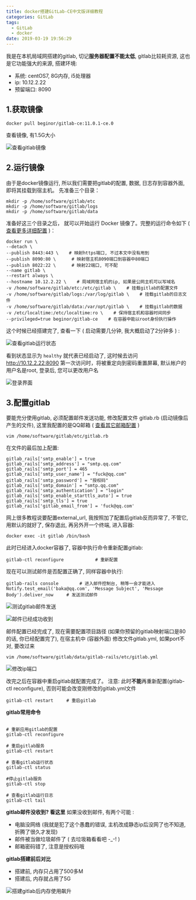 ```yaml
---
title: docker搭建GitLab-CE中文版详细教程
categories: GitLab
tags: 
  - GitLab
  - docker
date: 2019-03-19 19:56:29
---
```


我是在本机局域网搭建的gitlab,  切记**服务器配置不能太低**, gitlab比较耗资源, 这也是它功能强大的来源, 搭建环境:
- 系统: centOS7, 8G内存, i5处理器
- ip: 10.12.2.22
- 预留端口: 8090

## 1.获取镜像

``` 
docker pull beginor/gitlab-ce:11.0.1-ce.0
```

查看镜像, 有1.5G大小

![查看gitlab镜像](http://pubgmjp23.bkt.clouddn.com/15856745-4bcae9df30615e9f.png)

## 2.运行镜像
由于是docker镜像运行, 所以我们需要把gitlab的配置, 数据, 日志存到容器外面, 即将其挂载到宿主机。
先准备三个目录：
```
mkdir -p /home/software/gitlab/etc
mkdir -p /home/software/gitlab/logs
mkdir -p /home/software/gitlab/data
```

准备好这三个目录之后， 就可以开始运行 Docker 镜像了。完整的运行命令如下 ( [查看更多详细配置](https://docs.gitlab.com/omnibus/docker/) )：
```
docker run \
--detach \
--publish 8443:443 \    # 映射https端口, 不过本文中没有用到
--publish 8090:80 \      # 映射宿主机8090端口到容器中80端口
--publish 8022:22 \      # 映射22端口, 可不配
--name gitlab \            
--restart always \
--hostname 10.12.2.22 \    # 局域网宿主机的ip, 如果是公网主机可以写域名
-v /home/software/gitlab/etc:/etc/gitlab \    # 挂载gitlab的配置文件
-v /home/software/gitlab/logs:/var/log/gitlab \    # 挂载gitlab的日志文件
-v /home/software/gitlab/data:/var/opt/gitlab \    # 挂载gitlab的数据
-v /etc/localtime:/etc/localtime:ro \    # 保持宿主机和容器时间同步
--privileged=true beginor/gitlab-ce    # 在容器中能以root身份执行操作
```

这个时候已经搭建完了, 查看一下 ( 启动需要几分钟, 我大概启动了2分钟多 ) :

![查看gitlab运行状态](http://pubgmjp23.bkt.clouddn.com/15856745-ffc482d0a6a1fb2d.png)

看到状态显示为 `healthy` 就代表已经启动了, 这时候去访问 http://10.12.2.22:8090
第一次访问时，将被重定向到密码重置屏幕, 默认帐户的用户名是root, 登录后, 您可以更改用户名

![登录界面](http://pubgmjp23.bkt.clouddn.com/15856745-d70d7d9e3de6d8e9.png)

## 3.配置gitlab
要能充分使用gitlab, 必须配置邮件发送功能, 修改配置文件 gitlab.rb (启动镜像后产生的文件), 这里我配置的是QQ邮箱 ( [查看其它邮箱配置](https://docs.gitlab.com/omnibus/settings/smtp.html#smtp-settings) )
```
vim /home/software/gitlab/etc/gitlab.rb
```
在文件的最后加上配置: 
```
gitlab_rails['smtp_enable'] = true
gitlab_rails['smtp_address'] = "smtp.qq.com"
gitlab_rails['smtp_port'] = 465
gitlab_rails['smtp_user_name'] = "fuck@qq.com"
gitlab_rails['smtp_password'] = "授权码"
gitlab_rails['smtp_domain'] = "smtp.qq.com"
gitlab_rails['smtp_authentication'] = "login"
gitlab_rails['smtp_enable_starttls_auto'] = true
gitlab_rails['smtp_tls'] = true
gitlab_rails['gitlab_email_from'] = 'fuck@qq.com'
```

网上很多教程说要配置external_url, 我按照加了配置后gitlab反而异常了, 不管它, 用默认的就好了, 保存退出, 再另外开一个终端, 进入容器:
```
docker exec -it gitlab /bin/bash
```

此时已经进入docker容器了, 容器中执行命令重新配置gitlab:
```
gitlab-ctl reconfigure            # 重新配置
```

现在可以测试邮件是否配置正确了, 同样容器中执行:
```
gitlab-rails console   		# 进入邮件控制台, 稍等一会才能进入
Notify.test_email('baka@qq.com', 'Message Subject', 'Message Body').deliver_now  	# 发送测试邮件
```

![测试gitlab邮件发送](http://pubgmjp23.bkt.clouddn.com/15856745-8672d7423144b20a.png)

![邮件已经成功收到](http://pubgmjp23.bkt.clouddn.com/15856745-c84daee944ffb48e.png)

邮件配置已经完成了, 现在需要配置项目路径 (如果你预留的gitlab映射端口是80的话, 你已经配置完了), 在宿主机中 (容器外面) 修改文件gitlab.yml, 如果port不对, 要改过来
```
vim /home/software/gitlab/data/gitlab-rails/etc/gitlab.yml
```

![修改ip端口](http://pubgmjp23.bkt.clouddn.com/15856745-1ede73a0e00ee5a3.png)

改完之后在容器中重启gitlab就配置完成了。 注意: 此时**不能**再重新配置(gitlab-ctl reconfigure), 否则可能会改变刚修改的gitlab.yml文件
```
gitlab-ctl restart     # 重启gitlab
```

**gitlab常用命令**
```

# 重新应用gitlab的配置
gitlab-ctl reconfigure
 
# 重启gitlab服务
gitlab-ctl restart
 
# 查看gitlab运行状态
gitlab-ctl status
 
#停止gitlab服务
gitlab-ctl stop
 
# 查看gitlab运行日志
gitlab-ctl tail
```

**gitlab邮件没收到? 看这里**
如果没收到邮件, 有两个可能 :
- 电脑没网络    (我就是犯了这个愚蠢的错误, 主机改成静态ip后没网了也不知道, 折腾了很久才发现)
- 邮件被当做垃圾邮件了    ( 去垃圾箱看看吧 -_-! )
- 邮箱密码错了, 注意是授权码哦


**gitlab搭建前后对比**
- 搭建前, 内存只占用了500多M
- 搭建后, 内存就占用了5G

![搭建gitlab后内存使用飙升](http://pubgmjp23.bkt.clouddn.com/15856745-030a1594e4a710ac.png)

